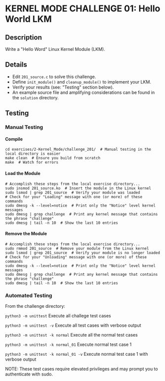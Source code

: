 # KERNEL MODE CHALLENGE 01: Hello World LKM

## Description

Write a "Hello Word" Linux Kernel Module (LKM).

## Details

- Edit `201_source.c` to solve this challenge.
- Define `init_module()` and `cleanup_module()` to implement your LKM.
- Verify your results (see: "Testing" section below).
- An example source file and amplifying considerations can be found in the `solution` directory.

## Testing

### Manual Testing

#### Compile

```
cd exercises/2-Kernel_Mode/challenge_201/  # Manual testing in the local directory is easier
make clean  # Ensure you build from scratch
make  # Watch for errors
```

#### Load the Module

```
# Accomplish these steps from the local exercise directory...
sudo insmod 201_source.ko  # Insert the module in the Linux kernel
sudo lsmod | grep 201_source  # Verify your module was loaded
# Check for your "Loading" message with one (or more) of these commands
sudo dmesg -k --level=notice  # Print only the "Notice" level kernel messages
sudo dmesg | grep challenge  # Print any kernel message that contains the phrase "challenge"
sudo dmesg | tail -n 10  # Show the last 10 entries
```

#### Remove the Module

```
# Accomplish these steps from the local exercise directory...
sudo rmmod 201_source  # Remove your module from the Linux kernel
sudo lsmod | grep 201_source  # Verify your module is no longer loaded
# Check for your "Unloading" message with one (or more) of these commands
sudo dmesg -k --level=notice  # Print only the "Notice" level kernel messages
sudo dmesg | grep challenge  # Print any kernel message that contains the phrase "challenge"
sudo dmesg | tail -n 10  # Show the last 10 entries
```

### Automated Testing

From the challenge directory:

`python3 -m unittest` Execute all challege test cases

`python3 -m unittest -v` Execute all test cases with verbose output

`python3 -m unittest -k normal` Execute all the normal test cases

`python3 -m unittest -k normal_01` Execute normal test case 1

`python3 -m unittest -k normal_01 -v` Execute normal test case 1 with verbose output

NOTE: These test cases require elevated privileges and may prompt you to authenticate with sudo.

